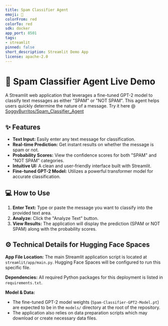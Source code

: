 ```yaml
---
title: Spam Classifier Agent
emoji: 🚀
colorFrom: red
colorTo: red
sdk: docker
app_port: 8501
tags:
- streamlit
pinned: false
short_description: Streamlit Demo App
license: apache-2.0
---
```


# 📧 Spam Classifier Agent Live Demo

A Streamlit web application that leverages a fine-tuned GPT-2 model to classify text messages as either "SPAM" or "NOT SPAM". This agent helps users quickly determine the nature of a message. Try it here @ [SoggyBurritos/Spam_Classifier_Agent](https://huggingface.co/spaces/SoggyBurritos/Spam_Classifier_Agent)

## ✨ Features

* **Text Input:** Easily enter any text message for classification.
* **Real-time Prediction:** Get instant results on whether the message is spam or not.
* **Probability Scores:** View the confidence scores for both "SPAM" and "NOT SPAM" categories.
* **Intuitive UI:** A clean and user-friendly interface built with Streamlit.
* **Fine-tuned GPT-2 Model:** Utilizes a powerful transformer model for accurate classification.

## 💻 How to Use

1.  **Enter Text:** Type or paste the message you want to classify into the provided text area.
2.  **Analyze:** Click the "Analyze Text" button.
3.  **View Results:** The application will display the prediction (SPAM or NOT SPAM) along with the probability scores.

## ⚙️ Technical Details for Hugging Face Spaces

**App File Location:**
The main Streamlit application script is located at `streamlit/app/main.py`. Hugging Face Spaces will be configured to run this specific file.

**Dependencies:**
All required Python packages for this deployment is listed in `requirements.txt`.

**Model & Data:**
* The fine-tuned GPT-2 model weights (`Spam-Classifier-GPT2-Model.pt`) are expected to be in the `models/` directory at the root of the repository.
* The application also relies on data preparation scripts which may download or create necessary data files.
